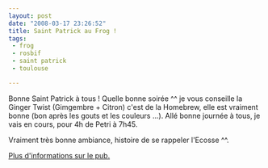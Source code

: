 ```yaml
---
layout: post
date: "2008-03-17 23:26:52"
title: Saint Patrick au Frog !
tags:
 - frog
 - rosbif
 - saint patrick
 - toulouse

---
```


Bonne Saint Patrick à tous ! Quelle bonne soirée ^^ je vous conseille la Ginger Twist (Gimgembre + Citron) c'est de la Homebrew, elle est vraiment bonne (bon après les gouts et les couleurs ...). Allé bonne journée à tous, je vais en cours, pour 4h de Petri à 7h45.

Vraiment très bonne ambiance, histoire de se rappeler l'Ecosse ^^.

[Plus d'informations sur le pub.](http://www.frogpubs.com/english-pub.php?pub=5)
